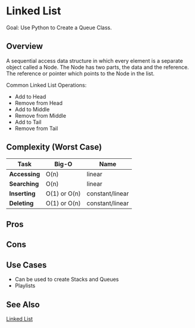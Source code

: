 # Linked List

Goal: Use Python to Create a Queue Class. 

## Overview

A sequential access data structure in which every element is a separate object called a Node. The Node has two parts, the data and the reference. The reference or pointer which points to the Node in the list. 

Common Linked List Operations: 

- Add to Head
- Remove from Head
- Add to Middle
- Remove from Middle
- Add to Tail
- Remove from Tail

## Complexity (Worst Case)

Task  | Big-O | Name |
------| ----- | ----- |
**Accessing** | O(n) | linear | 
**Searching** | O(n) | linear |  
**Inserting** | O(1) or O(n) | constant/linear |
**Deleting**  | O(1) or O(n) | constant/linear |

## Pros 

## Cons

## Use Cases
- Can be used to create Stacks and Queues
- Playlists

## See Also

[Linked List](https://en.wikipedia.org/wiki/Linked_list)

